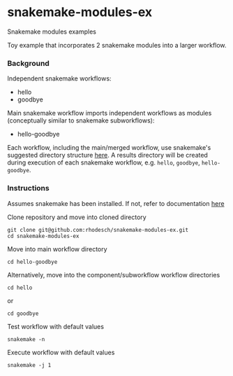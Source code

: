 # snakemake-modules-ex
Snakemake modules examples

Toy example that incorporates 2 snakemake modules into a larger workflow.

### Background

Independent snakemake workflows:
- hello
- goodbye

Main snakemake workflow imports independent workflows as modules (conceptually similar to snakemake subworkflows):
- hello-goodbye

Each workflow, including the main/merged workflow, use snakemake's suggested directory structure [here](https://snakemake.readthedocs.io/en/stable/snakefiles/deployment.html#). A results directory will be created during execution of each snakemake workflow, e.g. `hello`, `goodbye`, `hello-goodbye`.

### Instructions

Assumes snakemake has been installed. If not, refer to documentation [here](https://snakemake.readthedocs.io/en/stable/getting_started/installation.html) 

Clone repository and move into cloned directory
```
git clone git@github.com:rhodesch/snakemake-modules-ex.git
cd snakemake-modules-ex
```

Move into main workflow directory
```
cd hello-goodbye
```

Alternatively, move into the component/subworkflow workflow directories
```
cd hello
```
or
```
cd goodbye
```

Test workflow with default values
```
snakemake -n
```

Execute workflow with default values
```
snakemake -j 1
```
